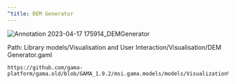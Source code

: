 ```yaml
---
^title: DEM Generator
---
```


![Annotation 2023-04-17 175914_DEMGenerator](https://user-images.githubusercontent.com/4437331/232657633-0cf84068-8074-4ccd-94e6-2e8cd1f567ab.png)

Path: Library models/Visualisation and User Interaction/Visualisation/DEM Generator.gaml

```gaml reference
https://github.com/gama-platform/gama.old/blob/GAMA_1.9.2/msi.gama.models/models/Visualization%20and%20User%20Interaction/Visualization/DEM%20Generator.gaml
```